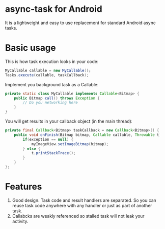 async-task for Android
===========================

It is a lightweight and easy to use replacement for standard Android async tasks.

Basic usage
===========

This is how task execution looks in your code:

```java
MyCallable callable = new MyCallable();
Tasks.execute(callable, taskCallback);
```

Implement you background task as a Callable:

```java
private static class MyCallable implements Callable<Bitmap> {
	public Bitmap call() throws Exception {
		// Do you networking here
	}
}
```

You will get results in your callback object (in the main thread):

```java
private final Callback<Bitmap> taskCallback = new Callback<Bitmap>() {
	public void onFinish(Bitmap bitmap, Callable callable, Throwable t) {
		if(exception == null) {
			myImageView.setImageBitmap(bitmap);
		} else {
			t.printStackTrace();
		}
	}
};
```

Features
========

1. Good design. Task code and result handlers are separated. So you can reuse task code anywhere with any handler or just as part of another task.
2. Callabcks are weakly referenced so stalled task will not leak your activity.

